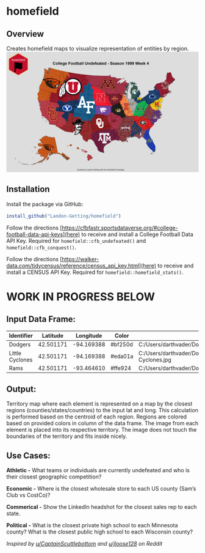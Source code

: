 
# homefield

## Overview

Creates homefield maps to visualize representation of entities by
region. ![](./inst/figures/example_map.png)

## Installation

Install the package via GitHub:

``` r
install_github("Landon-Getting/homefield")
```

Follow the directions
[https://cfbfastr.sportsdataverse.org/#college-football-data-api-keys](here)
to receive and install a College Football Data API Key. Required for
`homefield::cfb_undefeated()` and `homefield::cfb_conquest()`.

Follow the directions
[https://walker-data.com/tidycensus/reference/census_api_key.html](here)
to receive and install a CENSUS API Key. Required for
`homefield::homefield_stats()`.

# WORK IN PROGRESS BELOW

## Input Data Frame:

| Identifier      | Latitude  | Longitude  | Color    | Image                                                          |
|-----------------|-----------|------------|----------|----------------------------------------------------------------|
| Dodgers         | 42.501171 | -94.169388 | \#bf250d | C:/Users/darthvader/Documents/PlotPictures/Dodgers.jpg         |
| Little Cyclones | 42.501171 | -94.169388 | \#eda01a | C:/Users/darthvader/Documents/PlotPictures/Little-Cyclones.jpg |
| Rams            | 42.501171 | -93.464610 | \#ffe924 | C:/Users/darthvader/Documents/PlotPictures/Rams.jpg            |

## Output:

Territory map where each element is represented on a map by the closest
regions (counties/states/countries) to the input lat and long. This
calculation is performed based on the centroid of each region. Regions
are colored based on provided colors in column of the data frame. The
image from each element is placed into its respective territory. The
image does not touch the boundaries of the territory and fits inside
nicely.

## Use Cases:

**Athletic -** What teams or individuals are currently undefeated and
who is their closest geographic competition?

**Economic -** Where is the closest wholesale store to each US county
(Sam’s Club vs CostCo)?

**Commerical -** Show the LinkedIn headshot for the closest sales rep to
each state.

**Political -** What is the closest private high school to each
Minnesota county? What is the closest public high school to each
Wisconsin county?

*Inspired by
[u/CaptainScuttlebottom](https://www.reddit.com/user/CaptainScuttlebottom/)
and [u/jloose128](https://www.reddit.com/user/jloose128/) on Reddit*
